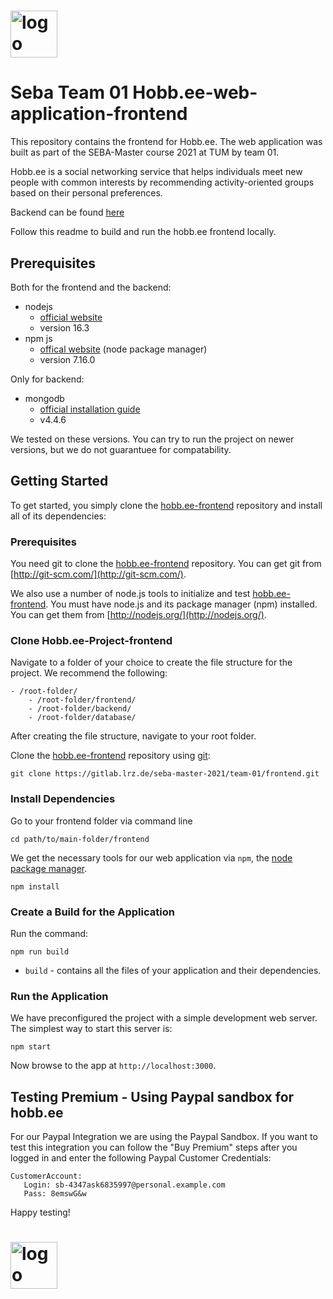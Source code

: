 # <img src="https://hobb.ee/static/media/hobbee_white.7e5bc008.svg" height="75" alt="logo">


# Seba Team 01 Hobb.ee-web-application-frontend

This repository contains the frontend for Hobb.ee.
The web application was built as part of the SEBA-Master course 2021 at TUM by team 01.

Hobb.ee is a social networking service that helps individuals meet new people with common interests by recommending activity-oriented groups based on their personal preferences.


Backend can be found [here](https://gitlab.lrz.de/seba-master-2021/team-01/backend/)


Follow this readme to build and run the hobb.ee frontend locally.





## Prerequisites

Both for the frontend and the backend:

* nodejs
    * [official website](https://nodejs.org/en/)
    * version 16.3
* npm js
    * [offical website](https://www.npmjs.com/) (node package manager)
    * version 7.16.0

Only for backend:
* mongodb
    * [official installation guide](https://docs.mongodb.org/manual/administration/install-community/)
    * v4.4.6


We tested on these versions. You can try to run the project on newer versions, but we do not guarantuee for compatability.



## Getting Started

To get started, you simply clone the [hobb.ee-frontend](https://gitlab.lrz.de/seba-master-2021/team-01/frontend/) repository and install all of its dependencies:

### Prerequisites

You need git to clone the [hobb.ee-frontend](https://gitlab.lrz.de/seba-master-2021/team-01/frontend/) repository. You can get git from [http://git-scm.com/](http://git-scm.com/).

We also use a number of node.js tools to initialize and test [hobb.ee-frontend](https://gitlab.lrz.de/seba-master-2021/team-01/frontend/). You must have node.js and its package manager (npm) installed. You can get them from [http://nodejs.org/](http://nodejs.org/).

### Clone Hobb.ee-Project-frontend

Navigate to a folder of your choice to create the file structure for the project. We recommend the following:
```
- /root-folder/
    - /root-folder/frontend/
    - /root-folder/backend/
    - /root-folder/database/
```

After creating the file structure, navigate to your root folder.

Clone the [hobb.ee-frontend](https://gitlab.lrz.de/seba-master-2021/team-01/frontend/) repository using [git](http://git-scm.com/):

```
git clone https://gitlab.lrz.de/seba-master-2021/team-01/frontend.git
```

### Install Dependencies

Go to your frontend folder via command line
```
cd path/to/main-folder/frontend
```

We get the necessary tools for our web application via `npm`, the [node package manager](https://www.npmjs.com).

```
npm install
```

### Create a Build for the Application


Run the command:

```
npm run build
```

-   `build` - contains all the files of your application and their dependencies.

### Run the Application

We have preconfigured the project with a simple development web server. The simplest way to start this server is:

```
npm start
```

Now browse to the app at `http://localhost:3000`.

## Testing Premium - Using Paypal sandbox for  hobb.ee


For our Paypal Integration we are using the Paypal Sandbox.
If you want to test this integration you can follow the "Buy Premium" steps after you logged in and enter the following Paypal Customer Credentials:

```
CustomerAccount:
   Login: sb-4347ask6835997@personal.example.com
   Pass: 8emswG&w
```


Happy testing!

# <img src="https://hobb.ee/static/media/hobbee_white.7e5bc008.svg" height="75" alt="logo">
